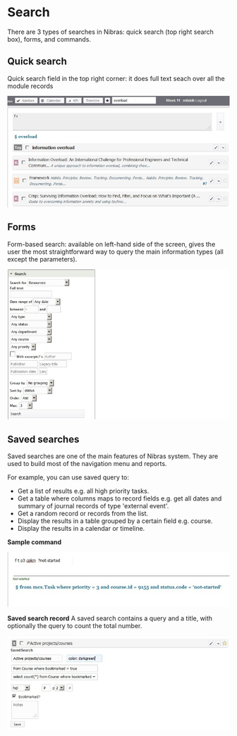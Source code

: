 # Search

There are 3 types of searches in Nibras: quick search (top right search box), forms, and commands.

<!-- Pomegranate gives the user 4 options to query or search the records:

What is HQL query. 
Visit the gallery of saved searches on this link.


Most databases in use today are relational. The standard language to query them is SQL. When tables are mapped to class objects in certain frameworks as in Grails, you can use a language that is more powerful than SQL. You can write shorter code in it, over SQL.


'''Nibras command''': available from the command bar, it uses Nibras syntax and it is internally translated to HQL query. It is a shorthand notation used for fast queries. The translated HQL query is shown on the screen and can then be stored permanently as saved search. Example 'f t p3 ?pending #bug', will find all tasks that are of priority 3, of status 'pending' and type 'bug'. More about this syntax in a later section.
'''Full text search''': backed by Lucene library, it gives full text seach of the text fields of the main information types. It is available from the command line and can be stored as saved search. Lucene syntax is presented on ?. Example 's b information overload' to search all resources (books, articles etc) about the occurrance of the terms information overload

'''Direct HQL query''': available from the command bar and can be stored as saved search. Example 'q from Task where priority # 3'

'''Ad hoc query''': Similar to direct HQL query but here the user specific what fields he/she wants to be. The results are display in table instead of the long card representation of direct HQL query. Example 'h select id, summary, status from Task', to display a table with 3 columns id, summary and status of all tasks. Ad hoc query can be stored as saved search.
 -->









## Quick search

Quick search field in the top right corner: it does full text seach over all the module records

![quick-search](./images/quick-search.jpg)

## Forms
Form-based search: available on left-hand side of the screen, gives the user the most straightforward way to query the main information types (all except the parameters).

![search](./images/search.jpg)





## Saved searches

Saved searches are one of the main features of Nibras system. They are used to build most of the navigation menu and reports.

For example, you can use saved query to:

* Get a list of results e.g. all high priority tasks.
* Get a table where columns maps to record fields e.g. get all dates and summary of journal records of type 'external event'.
* Get a random record or records from the list.
* Display the results in a table grouped by a certain field e.g. course.
* Display the results in a calendar or timeline.



**Sample command**

![pkm2hql-query](./images/pkm2hql-query.jpg)


**Saved search record**
A saved search contains a query and a title, with optionally the query to count the total number.

![saved-search-record](./images/saved-search-record.jpg)



